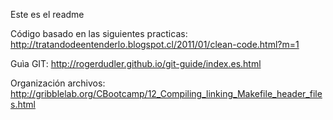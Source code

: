 Este es el readme

Código basado en las siguientes practicas: http://tratandodeentenderlo.blogspot.cl/2011/01/clean-code.html?m=1

Guìa GIT: http://rogerdudler.github.io/git-guide/index.es.html

Organización archivos: http://gribblelab.org/CBootcamp/12_Compiling_linking_Makefile_header_files.html

